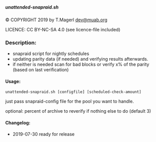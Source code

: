 #####  unattended-snapraid.sh

© COPYRIGHT 2019 by T.Magerl <dev@muab.org>

LICENCE: CC BY-NC-SA 4.0 (see licence-file included)

### Description:

* snapraid script for nightly schedules
* updating parity data (if needed) and verifying results afterwards.
* if neither is needed scan for bad blocks or verify x% of the parity (based on last verification)

#### Usage:

`unattended-snapraid.sh [configfile] [scheduled-check-amount]`

just pass snapraid-config file for the pool you want to handle.

optional: percent of archive to reverify if nothing else to do (default 3)

#### Changelog:

* 2019-07-30  ready for release
